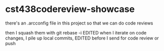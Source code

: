# cst438codereview-showcase

there's an .arcconfig file in this project
so that we can do code reviews

then I squash them with git rebase -i  EDITED
when I iterate on code changes, I pile up local commits, EDITED
before I send for code review or push

